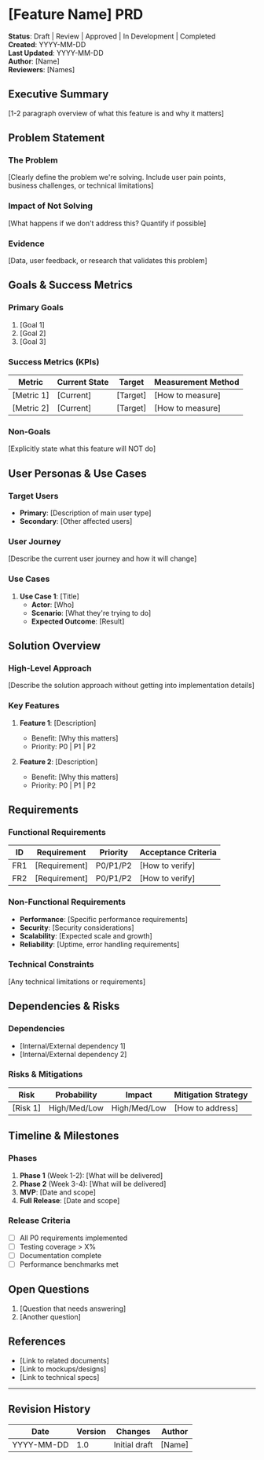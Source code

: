 # [Feature Name] PRD

**Status**: Draft | Review | Approved | In Development | Completed  
**Created**: YYYY-MM-DD  
**Last Updated**: YYYY-MM-DD  
**Author**: [Name]  
**Reviewers**: [Names]

## Executive Summary

[1-2 paragraph overview of what this feature is and why it matters]

## Problem Statement

### The Problem
[Clearly define the problem we're solving. Include user pain points, business challenges, or technical limitations]

### Impact of Not Solving
[What happens if we don't address this? Quantify if possible]

### Evidence
[Data, user feedback, or research that validates this problem]

## Goals & Success Metrics

### Primary Goals
1. [Goal 1]
2. [Goal 2]
3. [Goal 3]

### Success Metrics (KPIs)
| Metric | Current State | Target | Measurement Method |
|--------|--------------|--------|-------------------|
| [Metric 1] | [Current] | [Target] | [How to measure] |
| [Metric 2] | [Current] | [Target] | [How to measure] |

### Non-Goals
[Explicitly state what this feature will NOT do]

## User Personas & Use Cases

### Target Users
- **Primary**: [Description of main user type]
- **Secondary**: [Other affected users]

### User Journey
[Describe the current user journey and how it will change]

### Use Cases
1. **Use Case 1**: [Title]
   - **Actor**: [Who]
   - **Scenario**: [What they're trying to do]
   - **Expected Outcome**: [Result]

## Solution Overview

### High-Level Approach
[Describe the solution approach without getting into implementation details]

### Key Features
1. **Feature 1**: [Description]
   - Benefit: [Why this matters]
   - Priority: P0 | P1 | P2

2. **Feature 2**: [Description]
   - Benefit: [Why this matters]
   - Priority: P0 | P1 | P2

## Requirements

### Functional Requirements
| ID | Requirement | Priority | Acceptance Criteria |
|----|------------|----------|-------------------|
| FR1 | [Requirement] | P0/P1/P2 | [How to verify] |
| FR2 | [Requirement] | P0/P1/P2 | [How to verify] |

### Non-Functional Requirements
- **Performance**: [Specific performance requirements]
- **Security**: [Security considerations]
- **Scalability**: [Expected scale and growth]
- **Reliability**: [Uptime, error handling requirements]

### Technical Constraints
[Any technical limitations or requirements]

## Dependencies & Risks

### Dependencies
- [Internal/External dependency 1]
- [Internal/External dependency 2]

### Risks & Mitigations
| Risk | Probability | Impact | Mitigation Strategy |
|------|-------------|--------|-------------------|
| [Risk 1] | High/Med/Low | High/Med/Low | [How to address] |

## Timeline & Milestones

### Phases
1. **Phase 1** (Week 1-2): [What will be delivered]
2. **Phase 2** (Week 3-4): [What will be delivered]
3. **MVP**: [Date and scope]
4. **Full Release**: [Date and scope]

### Release Criteria
- [ ] All P0 requirements implemented
- [ ] Testing coverage > X%
- [ ] Documentation complete
- [ ] Performance benchmarks met

## Open Questions

1. [Question that needs answering]
2. [Another question]

## References

- [Link to related documents]
- [Link to mockups/designs]
- [Link to technical specs]

---

## Revision History

| Date | Version | Changes | Author |
|------|---------|---------|--------|
| YYYY-MM-DD | 1.0 | Initial draft | [Name] |